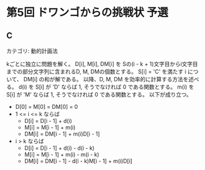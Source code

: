 # 第5回 ドワンゴからの挑戦状 予選

## C
カテゴリ: 動的計画法

kごとに独立に問題を解く。
D[i], M[i], DM[i] を Sの(i - k + 1)文字目からi文字目までの部分文字列に含まれるD, M, DMの個数とする。
S[i] = 'C' を満たす i について、 DM[i] の和が解である。
以降、D, M, DM を効率的に計算する方法を述べる。
d(i) を S[i] が 'D' ならば 1, そうでなければ 0 である関数とする。
m(i) を S[i] が 'M' ならば 1, そうでなければ 0 である関数とする。
以下が成り立つ。

* D[0] = M[0] = DM[0] = 0
* 1 <= i <= k ならば
  * D[i] = D[i - 1] + d(i)
  * M[i] = M[i - 1] + m(i)
  * DM[i] = DM[i - 1] + m(i)D[i - 1]
* i > k ならば
  * D[i] = D[i - 1] + d(i) - d(i - k)
  * M[i] = M[i - 1] + m(i) - m(i - k)
  * DM[i] = DM[i - 1] - d(i - k)M[i - 1] + m(i)D[i]
